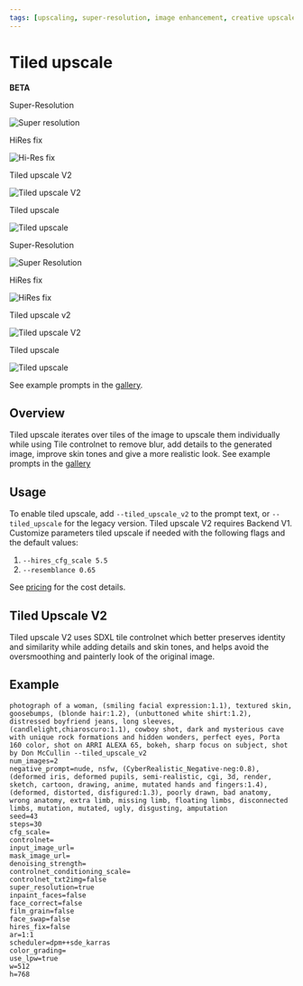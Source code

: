 ```yaml
---
tags: [upscaling, super-resolution, image enhancement, creative upscaler, clarity, magnific]
---
```

# Tiled upscale
**BETA**

<div style={{ display: "grid", 'grid-template-columns': '1fr 1fr 1fr 1fr', gap: '1.5rem' }}>
<div>
<figcaption>Super-Resolution</figcaption>

![Super resolution](./img/tiled-upscale/sr-1.jpeg)
</div>
<div>
<figcaption>HiRes fix</figcaption>

![Hi-Res fix](./img/tiled-upscale/hiresfix-1.jpeg)
</div>
<div>
<figcaption>Tiled upscale V2</figcaption>

![Tiled upscale V2](./img/tiled-upscale/tiledupscale_v2-1.jpeg)
</div><div>
<figcaption>Tiled upscale</figcaption>

![Tiled upscale](./img/tiled-upscale/tiledupscale-1.jpeg)
</div>
</div>

<div style={{ display: "grid", 'grid-template-columns': '1fr 1fr 1fr 1fr', gap: '1.5rem' }}>
<div>
<figcaption>Super-Resolution</figcaption>

![Super Resolution](./img/tiled-upscale/sr-1-detail.jpeg)
</div>
<div>
<figcaption>HiRes fix</figcaption>

![HiRes fix](./img/tiled-upscale/hiresfix-1-detail.jpeg)
</div>
<div>
<figcaption>Tiled upscale v2</figcaption>

![Tiled upscale V2](./img/tiled-upscale/tiledupscale_v2-1-detail.jpeg)
</div><div>
<figcaption>Tiled upscale</figcaption>

![Tiled upscale](./img/tiled-upscale/tiledupscale-1-detail.jpeg)
</div>
</div>

See example prompts in the [gallery](https://astria.ai/gallery?text=tiled_upscale).

## Overview
Tiled upscale iterates over tiles of the image to upscale them individually while using Tile controlnet to remove blur, add details to the generated image, improve skin tones and give a more realistic look. 
See example prompts in the [gallery](https://www.astria.ai/gallery?text=tiled_upscale)

## Usage
To enable tiled upscale, add `--tiled_upscale_v2` to the prompt text, or `--tiled_upscale` for the legacy version.
Tiled upscale V2 requires Backend V1.
Customize parameters tiled upscale if needed with the following flags and the default values:

1. `--hires_cfg_scale 5.5`
1. `--resemblance 0.65`

See [pricing](https://www.astria.ai/pricing) for the cost details.

## Tiled Upscale V2
Tiled upscale V2 uses SDXL tile controlnet which better preserves identity and similarity while adding details and skin tones, and helps avoid the oversmoothing and painterly look of the original image.

## Example

```text
photograph of a woman, (smiling facial expression:1.1), textured skin, goosebumps, (blonde hair:1.2), (unbuttoned white shirt:1.2), distressed boyfriend jeans, long sleeves, (candlelight,chiaroscuro:1.1), cowboy shot, dark and mysterious cave with unique rock formations and hidden wonders, perfect eyes, Porta 160 color, shot on ARRI ALEXA 65, bokeh, sharp focus on subject, shot by Don McCullin --tiled_upscale_v2
num_images=2
negative_prompt=nude, nsfw, (CyberRealistic_Negative-neg:0.8), (deformed iris, deformed pupils, semi-realistic, cgi, 3d, render, sketch, cartoon, drawing, anime, mutated hands and fingers:1.4), (deformed, distorted, disfigured:1.3), poorly drawn, bad anatomy, wrong anatomy, extra limb, missing limb, floating limbs, disconnected limbs, mutation, mutated, ugly, disgusting, amputation
seed=43
steps=30
cfg_scale=
controlnet=
input_image_url=
mask_image_url=
denoising_strength=
controlnet_conditioning_scale=
controlnet_txt2img=false
super_resolution=true
inpaint_faces=false
face_correct=false
film_grain=false
face_swap=false
hires_fix=false
ar=1:1
scheduler=dpm++sde_karras
color_grading=
use_lpw=true
w=512
h=768
```
